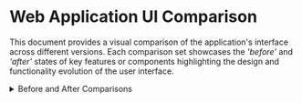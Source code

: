 # Web Application UI Comparison

This document provides a visual comparison of the application's interface
across different versions. Each comparison set showcases the _'before'_ and
_'after'_ states of key features or components highlighting the design
and functionality evolution of the user interface.

<details>
<summary>Before and After Comparisons</summary>

| Before                                   | After                                     |
| ---------------------------------------- | ----------------------------------------- |
| ![Home Page Before](home_page_v1.png)    | ![Home Page After](home_page_v2.png)      |
| _Feature Not Implemented_                | ![Carousel Hover](home_page_v2_hover.png) |
| ![Movies Before](movie_page_v1.png)      | ![Movies After](movie_page_v2.png)        |
| ![TV Shows Before](tv_shows_page_v1.png) | ![TV Shows After](tv_shows_page_v2.png)   |

</details>
